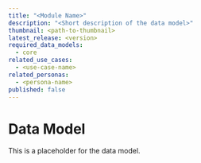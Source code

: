 ```yaml
---
title: "<Module Name>"
description: "<Short description of the data model>"
thumbnail: <path-to-thumbnail>
latest_release: <version>
required_data_models:
  - core
related_use_cases:
  - <use-case-name>
related_personas:
  - <persona-name>
published: false
---
```


# <Module Name> Data Model

This is a placeholder for the <Module Name> data model.
